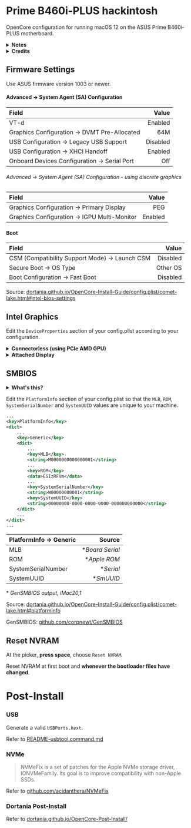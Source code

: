 # Prime B460i-PLUS hackintosh

OpenCore configuration for running macOS 12 on the ASUS Prime B460i-PLUS motherboard.

<details><summary><strong>Notes</strong></summary><br>
  
- [TextMate](https://macromates.com/) ([github.com/textmate/textmate](https://github.com/textmate/textmate)) is free software useful for editing `config.plist`
- WiFi and Bluetooth work natively in macOS 12 with m.2 Broadcom BCM94360NG
- Using more than one display on Intel HD630 graphics has issues

</details>

<details><summary><strong>Credits</strong></summary><br>

- [acidanthera](https://github.com/acidanthera)
- [apple](https://github.com/apple)
- [corpnewt](https://github.com/corpnewt)
- [dortania](https://github.com/dortania)
- [mieze](https://github.com/Mieze)
- [Piker-Alpha](https://github.com/Piker-Alpha)
- [RehabMan](https://github.com/RehabMan)

</details>

## Firmware Settings

Use ASUS firmware version 1003 or newer.

#### Advanced &#8594; System Agent (SA) Configuration

| Field                                             | Value     |
|:--------------------------------------------------|----------:|
| VT-d                                              | Enabled   |
| Graphics Configuration &#8594; DVMT Pre-Allocated | 64M       |
| USB Configuration &#8594; Legacy USB Support      | Disabled  |
| USB Configuration &#8594; XHCI Handoff            | Enabled   |
| Onboard Devices Configuration &#8594; Serial Port | Off       |

###### Advanced &#8594; System Agent (SA) Configuration - using discrete graphics

| Field                                             | Value   |
|:--------------------------------------------------|--------:|
| Graphics Configuration &#8594; Primary Display    | PEG     |
| Graphics Configuration &#8594; IGPU Multi-Monitor | Enabled |

#### Boot

| Field                                               | Value    |
|:----------------------------------------------------|---------:|
| CSM (Compatibility Support Mode) &#8594; Launch CSM | Disabled |
| Secure Boot &#8594; OS Type                         | Other OS |
| Boot Configuration &#8594; Fast Boot                | Disabled |

Source: [dortania.github.io/OpenCore-Install-Guide/config.plist/comet-lake.html#intel-bios-settings](https://dortania.github.io/OpenCore-Install-Guide/config.plist/comet-lake.html#intel-bios-settings)

## Intel Graphics

Edit the ```DeviceProperties``` section of your config.plist according to your configuration.

<details><summary><strong>Connectorless (using PCIe AMD GPU)</strong></summary><br>

```xml
...
<key>DeviceProperties</key>
<dict>
    <key>Add</key>
    <dict>
        ...
        <key>PciRoot(0x0)/Pci(0x2,0x0)</key>
        <dict>
            <key>AAPL,ig-platform-id</key>
            <data>AwDImw==</data>
        </dict>
        ...
    </dict>
</dict>
...
```

</details>

<details><summary><strong>Attached Display</strong></summary><br>

Intel graphics should work well with a single display. Prefer DisplayPort instead of HDMI where possible.

```xml
...
<key>DeviceProperties</key>
<dict>
    <key>Add</key>
    <dict>
        ...
        <key>PciRoot(0x0)/Pci(0x2,0x0)</key>
        <dict>
            <key>AAPL,ig-platform-id</key>
            <data>BwCbPg==</data>
            <key>framebuffer-patch-enable</key>
            <data>AQAAAA==</data>
            <key>framebuffer-pipecount</key>
            <data>AgAAAA==</data>
            <key>framebuffer-portcount</key>
            <data>AgAAAA==</data>
            <key>framebuffer-con1-enable</key>
            <data>AQAAAA==</data>
            <key>framebuffer-con1-type</key>
            <data>AAgAAA==</data>
        </dict>
        ...
    </dict>
</dict>
...
```

Refer to [README-Intel-Graphics.md](/README/README-Intel-Graphics.md)

</details>

## SMBIOS

<details><summary><strong>What's this?</strong></summary>

OpenCore will generate a complete [SMBIOS](https://en.wikipedia.org/wiki/System_Management_BIOS) for your system according to information provided in the `PlatformInfo` section of `config.plist` and a dataset derived from Apple firmwares. `GenSMBIOS` is a python script that uses acidanthera's `macserial` to generate required serials and unique identifiers.

</details>

Edit the `PlatformInfo` section of your config.plist so that the `MLB`, `ROM`, `SystemSerialNumber` and `SystemUUID` values are unique to your machine.

```xml
...
<key>PlatformInfo</key>
<dict>
    ...
    <key>Generic</key>
    <dict>
        ...
        <key>MLB</key>
        <string>M0000000000000001</string>
        ...
        <key>ROM</key>
        <data>ESIzRFVm</data>
        ...
        <key>SystemSerialNumber</key>
        <string>W00000000001</string>
        <key>SystemUUID</key>
        <string>00000000-0000-0000-0000-000000000000</string>
    </dict>
    ...
</dict>
...
````

| PlatformInfo &#8594; Generic | Source                    |
|:-----------------------------|--------------------------:|
| MLB                          | \**Board Serial*          |
| ROM                          | \**Apple ROM*             |
| SystemSerialNumber           | \**Serial*                |
| SystemUUID                   | \**SmUUID*                |

\* *GenSMBIOS output, iMac20,1*

Source: [dortania.github.io/OpenCore-Install-Guide/config.plist/comet-lake.html#platforminfo](https://dortania.github.io/OpenCore-Install-Guide/config.plist/comet-lake.html#platforminfo)

GenSMBIOS: [github.com/corpnewt/GenSMBIOS](https://github.com/corpnewt/GenSMBIOS)

## Reset NVRAM

At the picker, **press space**, choose `Reset NVRAM`.

Reset NVRAM at first boot and **whenever the bootloader files have changed**.

# Post-Install

### USB

Generate a valid `USBPorts.kext`.

Refer to [README-usbtool.command.md](/README/README-usbtool.command.md)

### NVMe

> NVMeFix is a set of patches for the Apple NVMe storage driver, IONVMeFamily. Its goal is to improve compatibility with non-Apple SSDs.

Refer to [github.com/acidanthera/NVMeFix](https://github.com/acidanthera/NVMeFix)

### Dortania Post-Install

Refer to [dortania.github.io/OpenCore-Post-Install/](https://dortania.github.io/OpenCore-Post-Install/)
